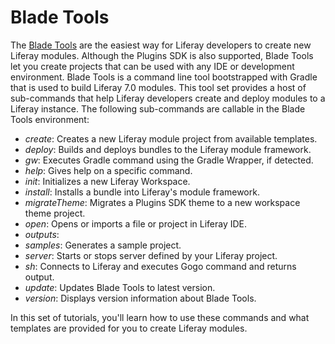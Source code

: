 # Blade Tools

The [Blade Tools](https://github.com/gamerson/liferay-blade-tools) are the
easiest way for Liferay developers to create new Liferay modules. Although the
Plugins SDK is also supported, Blade Tools let you create projects that can be
used with any IDE or development environment. Blade Tools is a command line tool
bootstrapped with Gradle that is used to build Liferay 7.0 modules. This tool
set provides a host of sub-commands that help Liferay developers create and
deploy modules to a Liferay instance. The following sub-commands are callable in
the Blade Tools environment:

- *create*: Creates a new Liferay module project from available templates.
- *deploy*: Builds and deploys bundles to the Liferay module framework.
- *gw*: Executes Gradle command using the Gradle Wrapper, if detected.
- *help*: Gives help on a specific command.
- *init*: Initializes a new Liferay Workspace.
- *install*: Installs a bundle into Liferay's module framework.
- *migrateTheme*: Migrates a Plugins SDK theme to a new workspace theme project.
- *open*: Opens or imports a file or project in Liferay IDE.
- *outputs*:
- *samples*: Generates a sample project.
- *server*: Starts or stops server defined by your Liferay project.
- *sh*: Connects to Liferay and executes Gogo command and returns output.
- *update*: Updates Blade Tools to latest version.
- *version*: Displays version information about Blade Tools.

In this set of tutorials, you'll learn how to use these commands and what
templates are provided for you to create Liferay modules.
